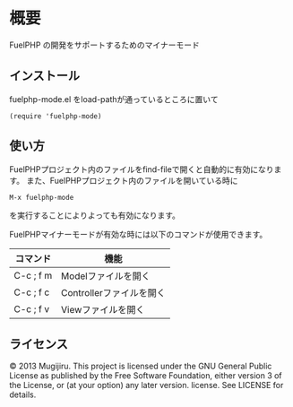 概要
======================
FuelPHP の開発をサポートするためのマイナーモード


インストール
------------
fuelphp-mode.el をload-pathが通っているところに置いて

    (require 'fuelphp-mode)

使い方
------
FuelPHPプロジェクト内のファイルをfind-fileで開くと自動的に有効になります。
また、FuelPHPプロジェクト内のファイルを開いている時に

    M-x fuelphp-mode

を実行することによりよっても有効になります。

FuelPHPマイナーモードが有効な時には以下のコマンドが使用できます。

| コマンド  | 機能                     |
| --------- | ------------------------ |
| C-c ; f m | Modelファイルを開く      |
| C-c ; f c | Controllerファイルを開く |
| C-c ; f v | Viewファイルを開く       |

ライセンス
----------
&copy; 2013  Mugijiru. This project is licensed under the GNU General Public License as published by the Free Software Foundation, either version 3 of the License, or (at your option) any later version. license. See LICENSE for details.
